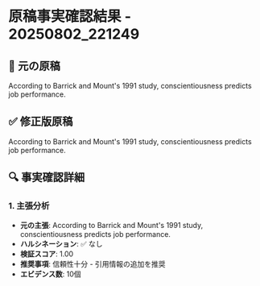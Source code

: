 # 原稿事実確認結果 - 20250802_221249

## 📝 元の原稿
According to Barrick and Mount's 1991 study, conscientiousness predicts job performance.

## ✅ 修正版原稿
According to Barrick and Mount's 1991 study, conscientiousness predicts job performance.

## 🔍 事実確認詳細

### 1. 主張分析
- **元の主張**: According to Barrick and Mount's 1991 study, conscientiousness predicts job performance.
- **ハルシネーション**: ✅ なし
- **検証スコア**: 1.00
- **推奨事項**: 信頼性十分 - 引用情報の追加を推奨
- **エビデンス数**: 10個

